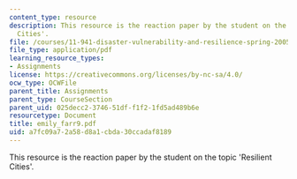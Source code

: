 ```yaml
---
content_type: resource
description: This resource is the reaction paper by the student on the topic 'Resilient
  Cities'.
file: /courses/11-941-disaster-vulnerability-and-resilience-spring-2005/a7fc09a72a58d8a1cbda30ccadaf8189_emily_farr9.pdf
file_type: application/pdf
learning_resource_types:
- Assignments
license: https://creativecommons.org/licenses/by-nc-sa/4.0/
ocw_type: OCWFile
parent_title: Assignments
parent_type: CourseSection
parent_uid: 025decc2-3746-51df-f1f2-1fd5ad489b6e
resourcetype: Document
title: emily_farr9.pdf
uid: a7fc09a7-2a58-d8a1-cbda-30ccadaf8189
---
```

This resource is the reaction paper by the student on the topic 'Resilient Cities'.